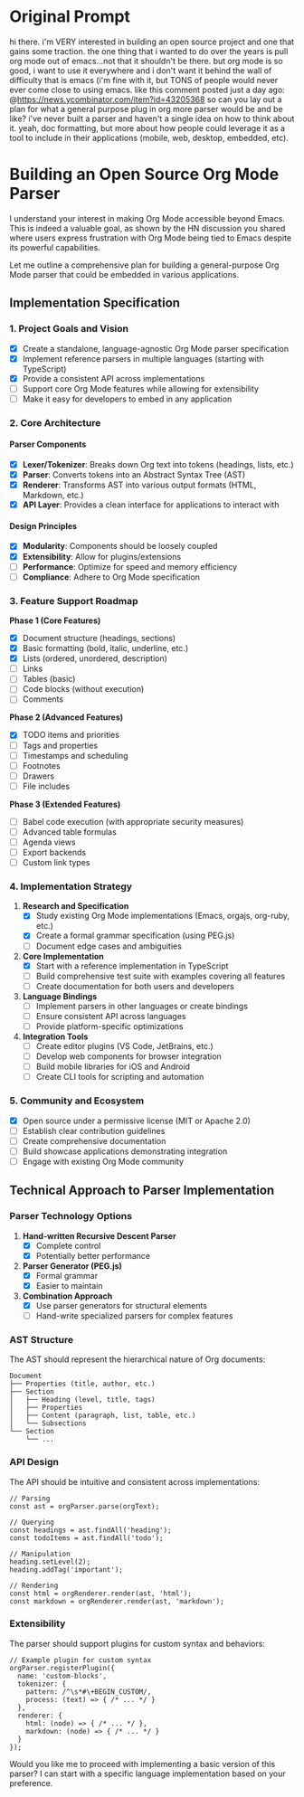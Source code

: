 # Original Prompt
hi there. i'm VERY interested in building an open source project and one that gains some traction. the one thing that i wanted to do over the years is pull org mode out of emacs...not that it shouldn't be there. but org mode is so good, i want to use it everywhere and i don't want it behind the wall of difficulty that is emacs (i'm fine with it, but TONS of people would never ever come close to using emacs. like this comment posted just a day ago: @https://news.ycombinator.com/item?id=43205368  so can you lay out a plan for what a general purpose plug in org more parser would be and be like? i've never built a parser and haven't a single idea on how to think about it. yeah, doc formatting, but more about how people could leverage it as a tool to include in their applications (mobile, web, desktop, embedded, etc). 

# Building an Open Source Org Mode Parser

I understand your interest in making Org Mode accessible beyond Emacs. This is indeed a valuable goal, as shown by the HN discussion you shared where users express frustration with Org Mode being tied to Emacs despite its powerful capabilities.

Let me outline a comprehensive plan for building a general-purpose Org Mode parser that could be embedded in various applications.

## Implementation Specification

### 1. Project Goals and Vision

- [x] Create a standalone, language-agnostic Org Mode parser specification
- [x] Implement reference parsers in multiple languages (starting with TypeScript)
- [x] Provide a consistent API across implementations
- [ ] Support core Org Mode features while allowing for extensibility
- [ ] Make it easy for developers to embed in any application

### 2. Core Architecture

#### Parser Components
- [x] **Lexer/Tokenizer**: Breaks down Org text into tokens (headings, lists, etc.)
- [x] **Parser**: Converts tokens into an Abstract Syntax Tree (AST)
- [x] **Renderer**: Transforms AST into various output formats (HTML, Markdown, etc.)
- [x] **API Layer**: Provides a clean interface for applications to interact with

#### Design Principles
- [x] **Modularity**: Components should be loosely coupled
- [x] **Extensibility**: Allow for plugins/extensions
- [ ] **Performance**: Optimize for speed and memory efficiency
- [ ] **Compliance**: Adhere to Org Mode specification

### 3. Feature Support Roadmap

**Phase 1 (Core Features)**
- [x] Document structure (headings, sections)
- [x] Basic formatting (bold, italic, underline, etc.)
- [x] Lists (ordered, unordered, description)
- [ ] Links
- [ ] Tables (basic)
- [ ] Code blocks (without execution)
- [ ] Comments

**Phase 2 (Advanced Features)**
- [x] TODO items and priorities
- [ ] Tags and properties
- [ ] Timestamps and scheduling
- [ ] Footnotes
- [ ] Drawers
- [ ] File includes

**Phase 3 (Extended Features)**
- [ ] Babel code execution (with appropriate security measures)
- [ ] Advanced table formulas
- [ ] Agenda views
- [ ] Export backends
- [ ] Custom link types

### 4. Implementation Strategy

1. **Research and Specification**
   - [x] Study existing Org Mode implementations (Emacs, orgajs, org-ruby, etc.)
   - [x] Create a formal grammar specification (using PEG.js)
   - [ ] Document edge cases and ambiguities

2. **Core Implementation**
   - [x] Start with a reference implementation in TypeScript
   - [ ] Build comprehensive test suite with examples covering all features
   - [ ] Create documentation for both users and developers

3. **Language Bindings**
   - [ ] Implement parsers in other languages or create bindings
   - [ ] Ensure consistent API across languages
   - [ ] Provide platform-specific optimizations

4. **Integration Tools**
   - [ ] Create editor plugins (VS Code, JetBrains, etc.)
   - [ ] Develop web components for browser integration
   - [ ] Build mobile libraries for iOS and Android
   - [ ] Create CLI tools for scripting and automation

### 5. Community and Ecosystem

- [x] Open source under a permissive license (MIT or Apache 2.0)
- [ ] Establish clear contribution guidelines
- [ ] Create comprehensive documentation
- [ ] Build showcase applications demonstrating integration
- [ ] Engage with existing Org Mode community

## Technical Approach to Parser Implementation

### Parser Technology Options

1. **Hand-written Recursive Descent Parser**
   - [x] Complete control
   - [x] Potentially better performance

2. **Parser Generator (PEG.js)**
   - [x] Formal grammar
   - [x] Easier to maintain

3. **Combination Approach**
   - [x] Use parser generators for structural elements
   - [ ] Hand-write specialized parsers for complex features

### AST Structure

The AST should represent the hierarchical nature of Org documents:

```
Document
├── Properties (title, author, etc.)
├── Section
│   ├── Heading (level, title, tags)
│   ├── Properties
│   ├── Content (paragraph, list, table, etc.)
│   └── Subsections
└── Section
    └── ...
```

### API Design

The API should be intuitive and consistent across implementations:

```
// Parsing
const ast = orgParser.parse(orgText);

// Querying
const headings = ast.findAll('heading');
const todoItems = ast.findAll('todo');

// Manipulation
heading.setLevel(2);
heading.addTag('important');

// Rendering
const html = orgRenderer.render(ast, 'html');
const markdown = orgRenderer.render(ast, 'markdown');
```

### Extensibility

The parser should support plugins for custom syntax and behaviors:

```
// Example plugin for custom syntax
orgParser.registerPlugin({
  name: 'custom-blocks',
  tokenizer: {
    pattern: /^\s*#\+BEGIN_CUSTOM/,
    process: (text) => { /* ... */ }
  },
  renderer: {
    html: (node) => { /* ... */ },
    markdown: (node) => { /* ... */ }
  }
});
```

Would you like me to proceed with implementing a basic version of this parser? I can start with a specific language implementation based on your preference.
